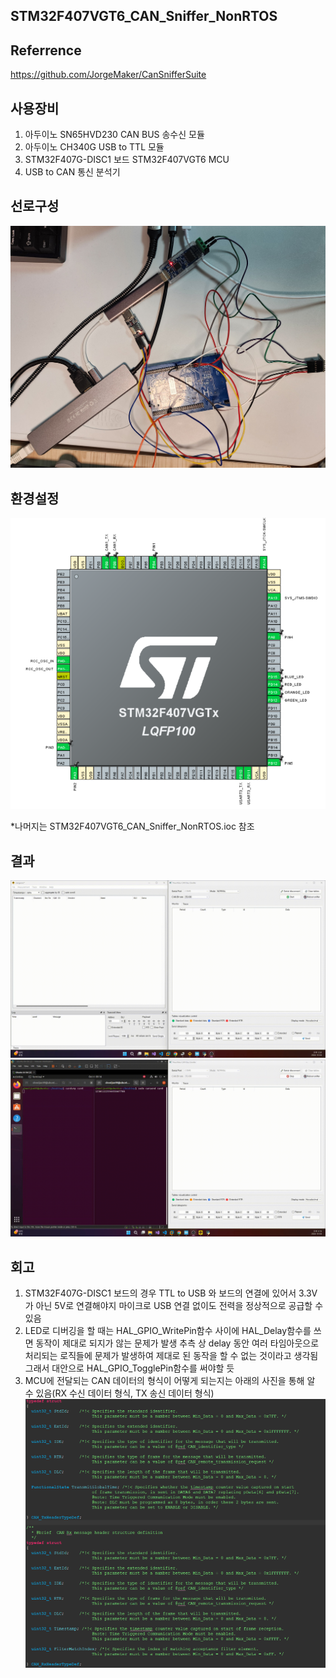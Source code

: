 ## STM32F407VGT6_CAN_Sniffer_NonRTOS

## Referrence
https://github.com/JorgeMaker/CanSnifferSuite

## 사용장비
1. 아두이노 SN65HVD230 CAN BUS 송수신 모듈
2. 아두이노 CH340G USB to TTL 모듈
3. STM32F407G-DISC1 보드 STM32F407VGT6 MCU
4. USB to CAN 통신 분석기

## 선로구성
![capture1.png](capture1.png)

## 환경설정
![capture2.png](capture2.png)

*나머지는 STM32F407VGT6_CAN_Sniffer_NonRTOS.ioc 참조

## 결과
![result1.png](result1.gif)
![result2.png](result2.gif)

## 회고
1. STM32F407G-DISC1 보드의 경우 TTL to USB 와 보드의 연결에 있어서 3.3V가 아닌 5V로 연결해야지 마이크로 USB 연결 없이도 전력을 정상적으로 공급할 수 있음
2. LED로 디버깅을 할 때는 HAL_GPIO_WritePin함수 사이에 HAL_Delay함수를 쓰면 동작이 제대로 되지가 않는 문제가 발생 추측 상 delay 동안 여러 타임아웃으로 처리되는 로직들에 문제가 발생하여 제대로 된 동작을 할 수 없는 것이라고 생각됨 그래서 대안으로 HAL_GPIO_TogglePin함수를 써야할 듯
3. MCU에 전달되는 CAN 데이터의 형식이 어떻게 되는지는 아래의 사진을 통해 알 수 있음(RX 수신 데이터 형식, TX 송신 데이터 형식)
![capture3.png](capture3.png)